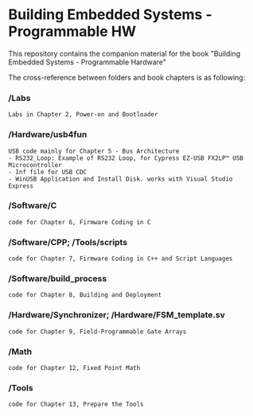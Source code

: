# Building Embedded Systems - Programmable HW 

This repository contains the companion material for the book
"Building Embedded Systems - Programmable Hardware" 

The cross-reference between folders and book chapters is as following:
### /Labs
    Labs in Chapter 2, Power-on and Bootloader
### /Hardware/usb4fun
    USB code mainly for Chapter 5 - Bus Architecture
    - RS232_Loop: Example of RS232 Loop, for Cypress EZ-USB FX2LP™ USB Microcontroller
    - Inf file for USB CDC
    - WinUSB Application and Install Disk. works with Visual Studio Express
    
### /Software/C
    code for Chapter 6, Firmware Coding in C

### /Software/CPP; /Tools/scripts

    code for Chapter 7, Firmware Coding in C++ and Script Languages
    
### /Software/build_process

    code for Chapter 8, Building and Deployment
    
### /Hardware/Synchronizer; /Hardware/FSM_template.sv
    code for Chapter 9, Field-Programmable Gate Arrays
    
### /Math
    code for Chapter 12, Fixed Point Math

### /Tools
    code for Chapter 13, Prepare the Tools
    
    
    